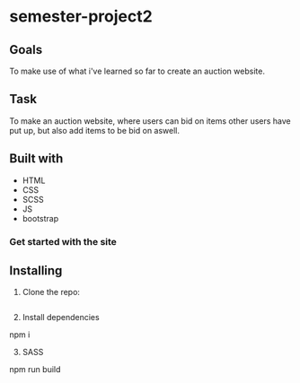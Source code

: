 # semester-project2

## Goals

To make use of what i've learned so far to create an auction website.

## Task

To make an auction website, where users can bid on items other users have put up, but also add items to be bid on aswell.

## Built with

- HTML
- CSS
- SCSS
- JS
- bootstrap

### Get started with the site

## Installing

1. Clone the repo:

```bash
```

2. Install dependencies

npm i

3. SASS

npm run build



